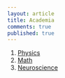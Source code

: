 ```yaml
---
layout: article
title: Academia
comments: true
published: true
---
```





1. [Physics](physics)
2. [Math](math)
3. [Neuroscience](neuroscience)

